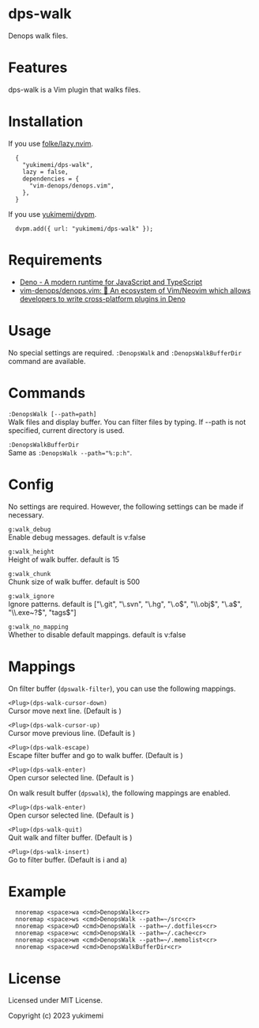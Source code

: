 # dps-walk

Denops walk files.

# Features 

dps-walk is a Vim plugin that walks files.

# Installation 

If you use [folke/lazy.nvim](https://github.com/folke/lazy.nvim).

```
  {
    "yukimemi/dps-walk",
    lazy = false,
    dependencies = {
      "vim-denops/denops.vim",
    },
  }
```

If you use [yukimemi/dvpm](https://github.com/yukimemi/dvpm).

```
  dvpm.add({ url: "yukimemi/dps-walk" });
```

# Requirements 

- [Deno - A modern runtime for JavaScript and TypeScript](https://deno.land/)
- [vim-denops/denops.vim: 🐜 An ecosystem of Vim/Neovim which allows developers to write cross-platform plugins in Deno](https://github.com/vim-denops/denops.vim)
# Usage 

No special settings are required.
`:DenopsWalk` and `:DenopsWalkBufferDir` command are available.

# Commands 

`:DenopsWalk [--path=path]`                                      
Walk files and display buffer.
You can filter files by typing.
If --path is not specified, current directory is used.

`:DenopsWalkBufferDir`                                  
Same as `:DenopsWalk --path="%:p:h"`.

# Config 

No settings are required. However, the following settings can be made if necessary.

`g:walk_debug`                                                  
Enable debug messages.
default is v:false

`g:walk_height`                                                
Height of walk buffer.
default is 15

`g:walk_chunk`                                                  
Chunk size of walk buffer.
default is 500

`g:walk_ignore`                                                
Ignore patterns.
default is ["\\.git", "\\.svn", "\\.hg", "\\.o$", "\\.obj$", "\\.a$", "\\.exe~?$", "tags$"]

`g:walk_no_mapping`                                        
Whether to disable default mappings.
default is v:false

# Mappings 

On filter buffer (`dpswalk-filter`), you can use the following mappings.

`<Plug>(dps-walk-cursor-down)`                    
Cursor move next line. (Default is <C-j>)

`<Plug>(dps-walk-cursor-up)`                        
Cursor move previous line. (Default is <C-k>)

`<Plug>(dps-walk-escape)`                              
Escape filter buffer and go to walk buffer. (Default is <ESC>)

`<Plug>(dps-walk-enter)`                                
Open cursor selected line. (Default is <CR>)

On walk result buffer (`dpswalk`), the following mappings are enabled.

`<Plug>(dps-walk-enter)`                                
Open cursor selected line. (Default is <CR>)

`<Plug>(dps-walk-quit)`                                  
Quit walk and filter buffer. (Default is <ESC>)

`<Plug>(dps-walk-insert)`                              
Go to filter buffer. (Default is i and a)

# Example 

```
  nnoremap <space>wa <cmd>DenopsWalk<cr>
  nnoremap <space>ws <cmd>DenopsWalk --path=~/src<cr>
  nnoremap <space>wD <cmd>DenopsWalk --path=~/.dotfiles<cr>
  nnoremap <space>wc <cmd>DenopsWalk --path=~/.cache<cr>
  nnoremap <space>wm <cmd>DenopsWalk --path=~/.memolist<cr>
  nnoremap <space>wd <cmd>DenopsWalkBufferDir<cr>
```

# License 

Licensed under MIT License.

Copyright (c) 2023 yukimemi

